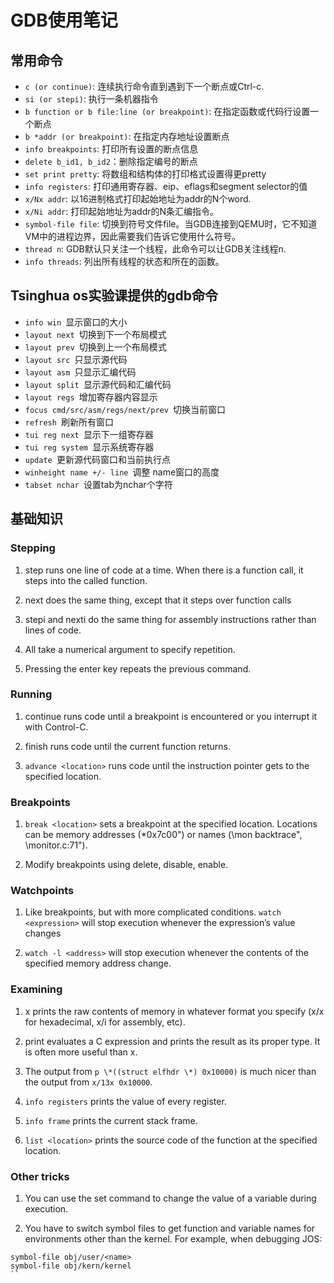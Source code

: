 # GDB使用笔记

## 常用命令

* `c (or continue)`: 连续执行命令直到遇到下一个断点或Ctrl-c.
* `si (or stepi)`: 执行一条机器指令
* `b function or b file:line (or breakpoint)`: 在指定函数或代码行设置一个断点
* `b *addr (or breakpoint)`: 在指定内存地址设置断点
* `info breakpoints`: 打印所有设置的断点信息
* `delete b_id1, b_id2`：删除指定编号的断点
* `set print pretty`: 将数组和结构体的打印格式设置得更pretty
* `info registers`: 打印通用寄存器、eip、eflags和segment selector的值
* `x/Nx addr`: 以16进制格式打印起始地址为addr的N个word.
* `x/Ni addr`: 打印起始地址为addr的N条汇编指令。
* `symbol-file file`: 切换到符号文件file。当GDB连接到QEMU时，它不知道VM中的进程边界，因此需要我们告诉它使用什么符号。
* `thread n`: GDB默认只关注一个线程，此命令可以让GDB关注线程n.
* `info threads`: 列出所有线程的状态和所在的函数。

## Tsinghua os实验课提供的gdb命令
* `info win `显示窗口的大小
* `layout next `切换到下一个布局模式
* `layout prev `切换到上一个布局模式
* `layout src `只显示源代码
* `layout asm `只显示汇编代码
* `layout split `显示源代码和汇编代码
* `layout regs `增加寄存器内容显示
* `focus cmd/src/asm/regs/next/prev `切换当前窗口
* `refresh `刷新所有窗口
* `tui reg next `显示下一组寄存器
* `tui reg system `显示系统寄存器
* `update `更新源代码窗口和当前执行点
* `winheight name +/- line `调整 name窗口的高度
* `tabset nchar `设置tab为nchar个字符

## 基础知识

### Stepping

1. step runs one line of code at a time. When there is a function call, it steps into the called function. 

2. next does the same thing, except that it steps over function calls
    
3. stepi and nexti do the same thing for assembly instructions rather than lines of code.

4. All take a numerical argument to specify repetition.

5. Pressing the enter key repeats the previous command.

### Running

1. continue runs code until a breakpoint is encountered or you interrupt it with Control-C.

2. finish runs code until the current function returns.

3. `advance <location>` runs code until the instruction pointer gets to the specified location.

### Breakpoints

1. `break <location>` sets a breakpoint at the specified location. Locations can be memory addresses (\*0x7c00") or names (\mon backtrace", \monitor.c:71").

2. Modify breakpoints using delete, disable, enable.

### Watchpoints

1. Like breakpoints, but with more complicated conditions. `watch <expression>` will stop execution whenever the expression’s value changes

2. `watch -l <address>` will stop execution whenever the contents of the specified memory address change.

### Examining

1. x prints the raw contents of memory in whatever format you specify (x/x for hexadecimal, x/i for assembly, etc).

2. print evaluates a C expression and prints the result as its proper type. It is often more useful than x. 

3. The output from `p \*((struct elfhdr \*) 0x10000)` is much nicer than the output from `x/13x 0x10000`.

4. `info registers` prints the value of every register.

5. `info frame` prints the current stack frame.

6. `list <location>` prints the source code of the function at the specified location.

### Other tricks

1. You can use the set command to change the value of a variable during execution.

2. You have to switch symbol files to get function and variable names for environments other than the kernel. For example, when debugging JOS:
```
symbol-file obj/user/<name>
symbol-file obj/kern/kernel
``
